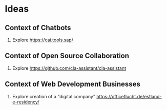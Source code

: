 # Ideas

## Context of Chatbots
1. Explore https://cai.tools.sap/

## Context of Open Source Collaboration
1. Explore https://github.com/cla-assistant/cla-assistant

## Context of Web Development Businesses 
1. Explore creation of a "digital company" https://officeflucht.de/estland-e-residency/ 
